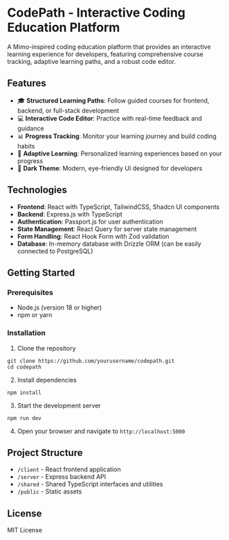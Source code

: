 # CodePath - Interactive Coding Education Platform

A Mimo-inspired coding education platform that provides an interactive learning experience for developers, featuring comprehensive course tracking, adaptive learning paths, and a robust code editor.

## Features

- 🎓 **Structured Learning Paths**: Follow guided courses for frontend, backend, or full-stack development
- 💻 **Interactive Code Editor**: Practice with real-time feedback and guidance
- 📊 **Progress Tracking**: Monitor your learning journey and build coding habits
- 🔄 **Adaptive Learning**: Personalized learning experiences based on your progress
- 🌙 **Dark Theme**: Modern, eye-friendly UI designed for developers

## Technologies

- **Frontend**: React with TypeScript, TailwindCSS, Shadcn UI components
- **Backend**: Express.js with TypeScript
- **Authentication**: Passport.js for user authentication
- **State Management**: React Query for server state management
- **Form Handling**: React Hook Form with Zod validation
- **Database**: In-memory database with Drizzle ORM (can be easily connected to PostgreSQL)

## Getting Started

### Prerequisites

- Node.js (version 18 or higher)
- npm or yarn

### Installation

1. Clone the repository
```
git clone https://github.com/yourusername/codepath.git
cd codepath
```

2. Install dependencies
```
npm install
```

3. Start the development server
```
npm run dev
```

4. Open your browser and navigate to `http://localhost:5000`

## Project Structure

- `/client` - React frontend application
- `/server` - Express backend API
- `/shared` - Shared TypeScript interfaces and utilities
- `/public` - Static assets

## License

MIT License
